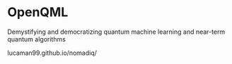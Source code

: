 # OpenQML
Demystifying and democratizing quantum machine learning and near-term quantum algorithms

lucaman99.github.io/nomadiq/
